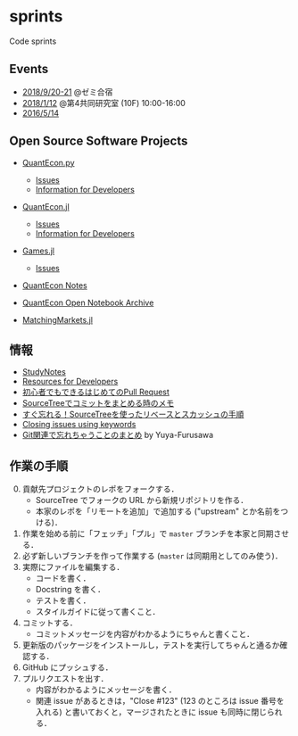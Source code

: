 # sprints
Code sprints

## Events

* [2018/9/20-21](20180920) @ゼミ合宿
* [2018/1/12](20180112) @第4共同研究室 (10F) 10:00-16:00
* [2016/5/14](20160514)


## Open Source Software Projects

* [QuantEcon.py](https://github.com/QuantEcon/QuantEcon.py)
  * [Issues](https://github.com/QuantEcon/QuantEcon.py/issues)
  * [Information for Developers](http://quantecon.org/python_developers.html)

* [QuantEcon.jl](https://github.com/QuantEcon/QuantEcon.jl)
  * [Issues](https://github.com/QuantEcon/QuantEcon.jl/issues)
  * [Information for Developers](http://quantecon.org/julia_developers.html)

* [Games.jl](https://github.com/QuantEcon/Games.jl)
  * [Issues](https://github.com/QuantEcon/Games.jl/issues)

* [QuantEcon Notes](http://notes.quantecon.org)

* [QuantEcon Open Notebook Archive](http://quantecon.org/notebooks.html)

* [MatchingMarkets.jl](https://github.com/oyamad/MatchingMarkets.jl)


## 情報

* [StudyNotes](https://github.com/OyamaZemi/StudyNotes)
* [Resources for Developers](http://quantecon.org/developer_resources.html)
* [初心者でもできるはじめてのPull Request](http://lv4.hateblo.jp/entry/2015/04/05/120929)
* [SourceTreeでコミットをまとめる時のメモ](http://seeku.hateblo.jp/entry/2015/10/14/091822)
* [すぐ忘れる！SourceTreeを使ったリベースとスカッシュの手順](http://qiita.com/ryounagaoka/items/7c129e98a7f81c507a61)
* [Closing issues using keywords](https://help.github.com/articles/closing-issues-using-keywords/)
* [Git関連で忘れちゃうことのまとめ](https://github.com/Yuya-Furusawa/Self-Study/blob/master/Git_cheat.md) by Yuya-Furusawa


## 作業の手順

0. 貢献先プロジェクトのレポをフォークする．
   * SourceTree でフォークの URL から新規リポジトリを作る．
   * 本家のレポを「リモートを追加」で追加する ("upstream" とか名前をつける)．
1. 作業を始める前に「フェッチ」「プル」で `master` ブランチを本家と同期させる．
2. 必ず新しいブランチを作って作業する (`master` は同期用としてのみ使う)．
3. 実際にファイルを編集する．
   * コードを書く．
   * Docstring を書く．
   * テストを書く．
   * スタイルガイドに従って書くこと．
4. コミットする．
   * コミットメッセージを内容がわかるようにちゃんと書くこと．
5. 更新版のパッケージをインストールし，テストを実行してちゃんと通るか確認する．
6. GitHub にプッシュする．
7. プルリクエストを出す．
   * 内容がわかるようにメッセージを書く．
   * 関連 issue があるときは，"Close #123" (123 のところは issue 番号を入れる) と書いておくと，マージされたときに issue も同時に閉じられる．
